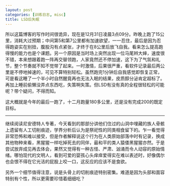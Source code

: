 ```yaml
---
layout: post
categories: [训练日志, misc]
title: LSD后失眠
---
```


所以这篇博客的写作时间很诡异，现在是12月31日凌晨3点09分。昨晚上跑了15公里，消耗大过预期；中间第5和第7公里都有加速欲望，一一忍住，最后是因为忍得跑姿实在别扭，腹股沟有点紧张，才终于在8公里后放飞自我。看来怎么提高跑得慢的能力也是个课题。另一个原因是当时场上突然出现一位马尾辫大婶，速度很不错，本来想跟着跑一阵再交替领跑，人家竟然还不停加速，这下为了气氛和礼节，整个节奏就不知不觉带了起来。一时激情，后果很严重，看软件记录最后两公里是不停地掉速的，可见不算特别轻松。虽然跑完1分钟后自我感觉即恢复正常，可是看这睡了一个半小时自然醒竟再也无法入眠的结果，皮质醇分泌肯定超标了。再加上睡前偷懒没弄点东西吃，失策啊失策。但LSD有没有真的全程很轻松的可能呢？带个疑问，不得而知。

这大概就是今年的最后一跑了，十二月跑量180多公里，还是没有完成200的既定目标。

---

继续阅读尼安德特人专著，今天看到的那部分讲他们住过的山洞中埋藏的族人骨骸上遗留有人工切削痕迹，学界分析后认为是祭祀性的同类相食留下的。乍一看觉得非常恐怖和难以接受，但是作者解释说这个行为在人类原始部落中时有记录，换成其他物种来看，黑猩猩一样吃掉死去的同伴，最和平的类人猿倭黑猩猩亦然。于是尝试放弃成见再去体会，果然又觉得有一种古怪、严肃、汹涌而令人动容的原始情绪。哪怕现代的文明人，看到可爱的婴孩心头痒痒爱得实在难以表述时，好像偶尔也会恨不得在它光洁的屁股上咬一口，这反应的应该不是食欲。

另外一个细节值得注意，说是头骨上的切削痕迹特别密集。难道是因为头部和面容特别有个性，所以更需要珍惜着细细吃？
